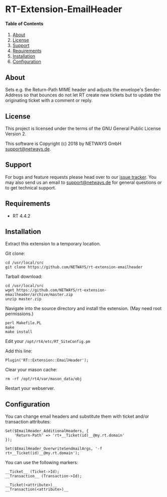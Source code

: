 # RT-Extension-EmailHeader

#### Table of Contents

1. [About](#about)
2. [License](#license)
3. [Support](#support)
4. [Requirements](#requirements)
5. [Installation](#installation)
6. [Configuration](#configuration)

## About

Sets e.g. the Return-Path MIME header and adjusts the envelope's
Sender-Address so that bounces do not let RT create new tickets but to
update the originating ticket with a comment or reply.

## License

This project is licensed under the terms of the GNU General Public License Version 2.

This software is Copyright (c) 2018 by NETWAYS GmbH [support@netways.de](mailto:support@netways.de).

## Support

For bugs and feature requests please head over to our [issue tracker](https://github.com/NETWAYS/rt-extension-emailheader/issues).
You may also send us an email to [support@netways.de](mailto:support@netways.de) for general questions or to get technical support.

## Requirements

- RT 4.4.2

## Installation

Extract this extension to a temporary location.

Git clone:

    cd /usr/local/src
    git clone https://github.com/NETWAYS/rt-extension-emailheader

Tarball download:

    cd /usr/local/src
    wget https://github.com/NETWAYS/rt-extension-emailheader/archive/master.zip
    unzip master.zip

Navigate into the source directory and install the extension. (May need root permissions.)

    perl Makefile.PL
    make
    make install

Edit your `/opt/rt4/etc/RT_SiteConfig.pm`

Add this line:

    Plugin('RT::Extension::EmailHeader');

Clear your mason cache:

    rm -rf /opt/rt4/var/mason_data/obj

Restart your webserver.

## Configuration

You can change email headers and substitute them with ticket and/or
transaction attributes:

    Set($EmailHeader_AdditionalHeaders, {
        'Return-Path' => 'rt+__Ticket(id)__@my.rt.domain'
    });

    Set($EmailHeader_OverwriteSendmailArgs, '-f rt+__Ticket(id)__@my.rt.domain');

You can use the following markers:

    __Ticket__ (Ticket->Id);
    __Transaction__ (Transaction->Id);

    __Ticket(<attribute>)__
    __Transaction(<attribute>)__
